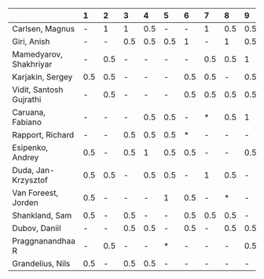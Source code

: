 |                         | 1   | 2   | 3   | 4   | 5   | 6   | 7   | 8   | 9   | 10   | 11   | 12   | 13   | 14   |   Total |
|:------------------------|:----|:----|:----|:----|:----|:----|:----|:----|:----|:-----|:-----|:-----|:-----|:-----|--------:|
| Carlsen, Magnus         | -   | 1   | 1   | 0.5 | -   | -   | 1   | 0.5 | 0.5 | 0.5  | 0.5  | -    | 1    | 0.5  |     7   |
| Giri, Anish             | -   | -   | 0.5 | 0.5 | 0.5 | 1   | -   | 1   | 0.5 | -    | 1    | 1    | 0.5  | -    |     6.5 |
| Mamedyarov, Shakhriyar  | -   | 0.5 | -   | -   | -   | -   | 0.5 | 0.5 | 1   | 1    | 0.5  | 0.5  | 1    | 0.5  |     6   |
| Karjakin, Sergey        | 0.5 | 0.5 | -   | -   | -   | 0.5 | 0.5 | -   | 0.5 | 1    | -    | 0.5  | 1    | 0.5  |     5.5 |
| Vidit, Santosh Gujrathi | -   | 0.5 | -   | -   | -   | 0.5 | 0.5 | 0.5 | 0.5 | -    | 1    | 1    | *    | 1    |     5.5 |
| Caruana, Fabiano        | -   | -   | -   | 0.5 | 0.5 | -   | *   | 0.5 | 1   | 0.5  | 0.5  | 0.5  | -    | 1    |     5   |
| Rapport, Richard        | -   | -   | 0.5 | 0.5 | 0.5 | *   | -   | -   | -   | 1    | 0.5  | -    | 1    | 1    |     5   |
| Esipenko, Andrey        | 0.5 | -   | 0.5 | 1   | 0.5 | 0.5 | -   | -   | 0.5 | *    | 0.5  | 0.5  | -    | -    |     4.5 |
| Duda, Jan-Krzysztof     | 0.5 | 0.5 | -   | 0.5 | 0.5 | -   | 1   | 0.5 | -   | -    | -    | 0.5  | 0.5  | -    |     4.5 |
| Van Foreest, Jorden     | 0.5 | -   | -   | -   | 1   | 0.5 | -   | *   | -   | -    | -    | 0.5  | 1    | 1    |     4.5 |
| Shankland, Sam          | 0.5 | -   | 0.5 | -   | -   | 0.5 | 0.5 | 0.5 | -   | -    | -    | 0.5  | 0.5  | 0.5  |     4   |
| Dubov, Daniil           | -   | -   | 0.5 | 0.5 | -   | 0.5 | -   | 0.5 | 0.5 | 0.5  | 0.5  | -    | -    | *    |     3.5 |
| Praggnanandhaa R        | -   | 0.5 | -   | -   | *   | -   | -   | -   | 0.5 | -    | 0.5  | -    | -    | 1    |     2.5 |
| Grandelius, Nils        | 0.5 | -   | 0.5 | 0.5 | -   | -   | -   | -   | -   | -    | 0.5  | *    | -    | -    |     2   |